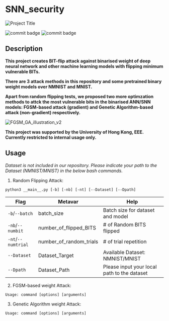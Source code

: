 # SNN_security

![Project Title](https://github.com/u3556440/SNN_security/assets/56315946/3c2a2b9f-9b6c-47cb-9f93-bdf6cd5ce16b)

![commit badge](https://img.shields.io/badge/private-8A2BE2)
![commit badge](https://img.shields.io/badge/Binary-Neural%20Network-blue)


## Description

**This project creates BIT-flip attack against binarised weight of deep neural network and other machine learning models with flipping minimum vulnerable BITs.** 

**There are 3 attack methods in this repository and some pretrained binary weight models over NMNIST and MNIST.**

**Apart from random flipping tests, we proposed two more optimzation methods to attck the most vulnerable bits in the binarised ANN/SNN models: FGSM-based attack (gradient) and Genetic Algorithm-based attack (non-gradient) respectively.**

![FGSM_GA_illustration_v2](https://github.com/u3556440/SNN_security/assets/56315946/976bca55-fb5a-4f1a-bd0e-18a3aa95ad84)

**This project was supported by the University of Hong Kong, EEE. \
Currently restricted to internal usage only.**

## Usage

*Dataset is not included in our repository. Please indicate your path to the Dataset (NMNIST/MNIST) in the below bash commands.*

1. Random Flipping Attack:

```
python3 __main__.py [-b] [-nb] [-nt] [--Dataset] [--Dpath]
```

Flag | Metavar | Help
--- | --- | --- 
`-b`/`--batch` | batch_size | Batch size for dataset and model
`-nb`/`--numbit` | number_of_flipped_BITS | # of Random BITS flipped
`-nt`/`--numtrial` | number_of_random_trials | # of trial repetition
`--Dataset` | Dataset_Target | Available Dataset: NMNIST/MNIST
`--Dpath` | Dataset_Path | Please input your local path to the dataset


2. FGSM-based weight Attack:

```
Usage: command [options] [arguments]
```

3. Genetic Algorithm weight Attack:

```
Usage: command [options] [arguments]
```




